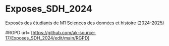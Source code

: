 # Exposes_SDH_2024
Exposés des étudiants de M1 Sciences des données et histoire (2024-2025)

#RGPD 
url= [https://github.com/ak-source-17/Exposes_SDH_2024/edit/main/RGPD]
